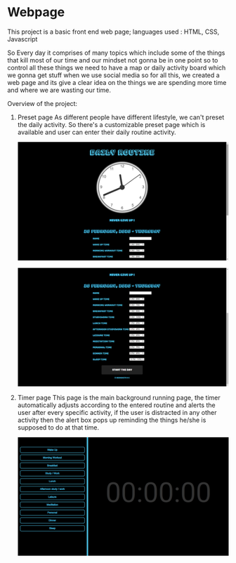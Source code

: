 # Webpage

This project is a basic front end web page; languages used : HTML, CSS, Javascript

   So Every day it comprises of many topics which include some of the things that kill most of our time and our mindset not gonna be in one point so to control all these things we need to have a map or daily activity board which we gonna get stuff when we use social media so for all this, we created a web page and its give a clear idea on the things we are spending more time and where we are wasting our time.
   
   Overview of the project:
   
   1. Preset page
      As different people have different lifestyle, we can't preset the daily activity. So there's a customizable preset page which is available and user can enter their daily routine activity.
      
      
      ![](img/1.png)

      ![](img/2.png)
      
   2. Timer page
      This page is the main background running page, the timer automatically adjusts according to the entered routine and alerts the user after every specific activity, if the user is distracted in any other activity then the alert box pops up reminding the things he/she is supposed to do at that time.
      
      
      ![](img/3.png)
